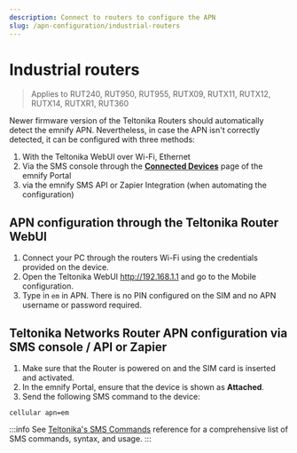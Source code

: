 ```yaml
---
description: Connect to routers to configure the APN
slug: /apn-configuration/industrial-routers
---
```


# Industrial routers

<!-- markdownlint-disable MD040 -->

> Applies to RUT240, RUT950, RUT955, RUTX09, RUTX11, RUTX12, RUTX14, RUTXR1, RUT360

Newer firmware version of the Teltonika Routers should automatically detect the emnify APN.
Nevertheless, in case the APN isn't correctly detected, it can be configured with three methods:

1. With the Teltonika WebUI over Wi-Fi, Ethernet
1. Via the SMS console through the [**Connected Devices**](https://portal.emnify.com/connected-devices) page of the emnify Portal
1. via the emnify SMS API or Zapier Integration (when automating the configuration)

## APN configuration through the Teltonika Router WebUI

1. Connect your PC through the routers Wi-Fi using the credentials   provided on the device.
1. Open the Teltonika WebUI <http://192.168.1.1> and go to the Mobile configuration.
1. Type in `em` in APN.
There is no PIN configured on the SIM and no APN username or password required.

## Teltonika Networks Router APN configuration via SMS console / API or Zapier

1. Make sure that the Router is powered on and the SIM card is inserted and activated.
1. In the emnify Portal, ensure that the device is shown as **Attached**.
1. Send the following SMS command to the device:

```
cellular apn=em
```

:::info
See [Teltonika's SMS Commands](https://wiki.teltonika-networks.com/view/SMS_Commands) reference for a comprehensive list of SMS commands, syntax, and usage.
:::
